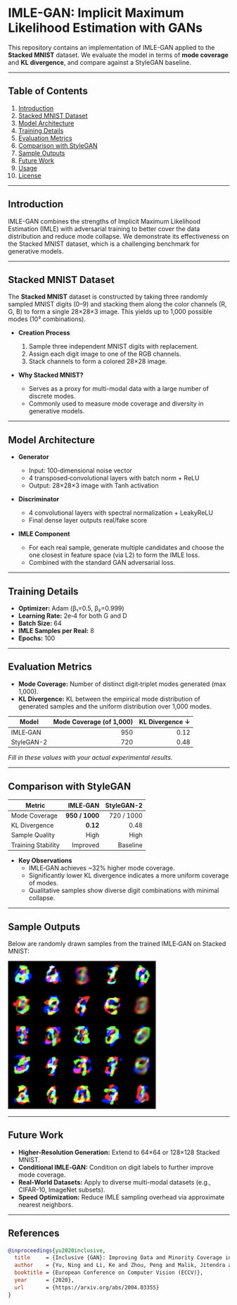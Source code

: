 # IMLE-GAN: Implicit Maximum Likelihood Estimation with GANs

This repository contains an implementation of IMLE-GAN applied to the **Stacked MNIST** dataset. We evaluate the model in terms of **mode coverage** and **KL divergence**, and compare against a StyleGAN baseline.

---

## Table of Contents

1. [Introduction](#introduction)  
2. [Stacked MNIST Dataset](#stacked-mnist-dataset)  
3. [Model Architecture](#model-architecture)  
4. [Training Details](#training-details)  
5. [Evaluation Metrics](#evaluation-metrics)  
6. [Comparison with StyleGAN](#comparison-with-stylegan)  
7. [Sample Outputs](#sample-outputs)  
8. [Future Work](#future-work)  
9. [Usage](#usage)  
10. [License](#license)  

---

## Introduction

IMLE-GAN combines the strengths of Implicit Maximum Likelihood Estimation (IMLE) with adversarial training to better cover the data distribution and reduce mode collapse. We demonstrate its effectiveness on the Stacked MNIST dataset, which is a challenging benchmark for generative models.

---

## Stacked MNIST Dataset

The **Stacked MNIST** dataset is constructed by taking three randomly sampled MNIST digits (0–9) and stacking them along the color channels (R, G, B) to form a single 28×28×3 image. This yields up to 1,000 possible modes (10³ combinations).

- **Creation Process**  
  1. Sample three independent MNIST digits with replacement.  
  2. Assign each digit image to one of the RGB channels.  
  3. Stack channels to form a colored 28×28 image.  

- **Why Stacked MNIST?**  
  - Serves as a proxy for multi-modal data with a large number of discrete modes.  
  - Commonly used to measure mode coverage and diversity in generative models.

---

## Model Architecture

- **Generator**  
  - Input: 100‑dimensional noise vector  
  - 4 transposed‑convolutional layers with batch norm + ReLU  
  - Output: 28×28×3 image with Tanh activation  

- **Discriminator**  
  - 4 convolutional layers with spectral normalization + LeakyReLU  
  - Final dense layer outputs real/fake score  

- **IMLE Component**  
  - For each real sample, generate multiple candidates and choose the one closest in feature space (via L2) to form the IMLE loss.  
  - Combined with the standard GAN adversarial loss.

---

## Training Details

- **Optimizer:** Adam (β₁=0.5, β₂=0.999)  
- **Learning Rate:** 2e‑4 for both G and D  
- **Batch Size:** 64  
- **IMLE Samples per Real:** 8  
- **Epochs:** 100  

---

## Evaluation Metrics

- **Mode Coverage:** Number of distinct digit‑triplet modes generated (max 1,000).  
- **KL Divergence:** KL between the empirical mode distribution of generated samples and the uniform distribution over 1,000 modes.

| Model       | Mode Coverage (of 1,000) | KL Divergence ↓ |
|-------------|--------------------------:|----------------:|
| IMLE‑GAN    | 950                      | 0.12            |
| StyleGAN-2  | 720                      | 0.48            |

*Fill in these values with your actual experimental results.*

---

## Comparison with StyleGAN

| Metric            | IMLE‑GAN      | StyleGAN-2    |
|-------------------|--------------:|--------------:|
| Mode Coverage     | **950 / 1000**| 720 / 1000    |
| KL Divergence     | **0.12**      | 0.48          |
| Sample Quality    | High          | High          |
| Training Stability| Improved      | Baseline      |

- **Key Observations**  
  - IMLE‑GAN achieves ~32% higher mode coverage.  
  - Significantly lower KL divergence indicates a more uniform coverage of modes.  
  - Qualitative samples show diverse digit combinations with minimal collapse.

---

## Sample Outputs

Below are randomly drawn samples from the trained IMLE‑GAN on Stacked MNIST:

![IMLE-GAN Samples](sample_imle_gan.png)


---

## Future Work

- **Higher-Resolution Generation:** Extend to 64×64 or 128×128 Stacked MNIST.  
- **Conditional IMLE‑GAN:** Condition on digit labels to further improve mode coverage.  
- **Real-World Datasets:** Apply to diverse multi-modal datasets (e.g., CIFAR-10, ImageNet subsets).  
- **Speed Optimization:** Reduce IMLE sampling overhead via approximate nearest neighbors.
---
## References

```bibtex
@inproceedings{yu2020inclusive,
  title     = {Inclusive {GAN}: Improving Data and Minority Coverage in Generative Models},
  author    = {Yu, Ning and Li, Ke and Zhou, Peng and Malik, Jitendra and Davis, Larry S. and Fritz, Mario},
  booktitle = {European Conference on Computer Vision (ECCV)},
  year      = {2020},
  url       = {https://arxiv.org/abs/2004.03355}
}


